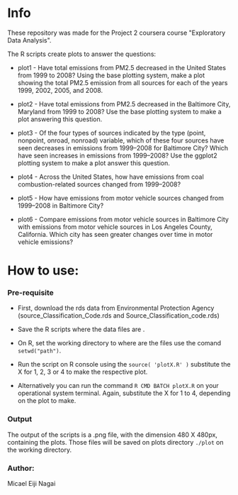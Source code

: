 # Info

These repository was made for the Project 2 coursera course "Exploratory Data Analysis".

The R scripts create plots to answer the questions:

* plot1 - Have total emissions from PM2.5 decreased in the United States from 1999 to 2008? Using the base plotting system, make a plot showing the total PM2.5 emission from all sources for each of the years 1999, 2002, 2005, and 2008.

* plot2 - Have total emissions from PM2.5 decreased in the Baltimore City, Maryland from 1999 to 2008? Use the base plotting system to make a plot answering this question.

* plot3 - Of the four types of sources indicated by the type (point, nonpoint, onroad, nonroad) variable, which of these four sources have seen decreases in emissions from 1999–2008 for Baltimore City? Which have seen increases in emissions from 1999–2008? Use the ggplot2 plotting system to make a plot answer this question.

* plot4 - Across the United States, how have emissions from coal combustion-related sources changed from 1999–2008?

* plot5 - How have emissions from motor vehicle sources changed from 1999–2008 in Baltimore City?

* plot6 - Compare emissions from motor vehicle sources in Baltimore City with emissions from motor vehicle sources in Los Angeles County, California. Which city has seen greater changes over time in motor vehicle emissions?

# How to use:

### Pre-requisite

* First, download the rds data from Environmental Protection Agency (source_Classification_Code.rds and Source_Classification_code.rds)

* Save the R scripts where the data files are .

* On R, set the working directory to where are the files use the comand `setwd("path")`.

* Run the script on R console using the `source( 'plotX.R' )` substitute the X for 1, 2, 3 or 4 to make the respective plot.

* Alternatively you can run the command `R CMD BATCH plotX.R` on your operational system terminal. Again, substitute the X for 1 to 4, depending on the plot to make.

### Output

The output of the scripts is a .png file, with the dimension 480 X 480px, containing the plots. Those files will be saved on plots directory `./plot` on the working directory.

### Author:
Micael Eiji Nagai
